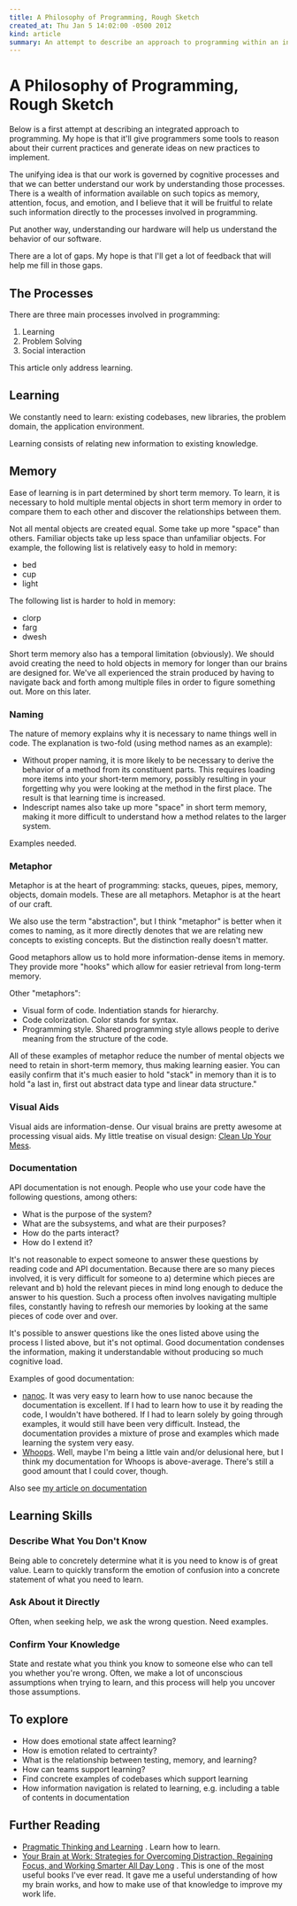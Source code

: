 ```yaml
---
title: A Philosophy of Programming, Rough Sketch
created_at: Thu Jan 5 14:02:00 -0500 2012
kind: article
summary: An attempt to describe an approach to programming within an integrated framework.
---
```


# A Philosophy of Programming, Rough Sketch

Below is a first attempt at describing an integrated approach to
programming. My hope is that it'll give programmers some tools to
reason about their current practices and generate ideas on new
practices to implement.

The unifying idea is that our work is governed by cognitive processes
and that we can better understand our work by understanding those
processes. There is a wealth of information available on such topics
as memory, attention, focus, and emotion, and I believe that it will
be fruitful to relate such information directly to the processes
involved in programming.

Put another way, understanding our hardware will help us understand
the behavior of our software.

There are a lot of gaps. My hope is that I'll get a lot of feedback
that will help me fill in those gaps.

## The Processes

There are three main processes involved in programming:

1. Learning
2. Problem Solving
3. Social interaction

This article only address learning.

## Learning

We constantly need to learn: existing codebases, new libraries, the problem
domain, the application environment.

Learning consists of relating new information to existing knowledge.

## Memory

Ease of learning is in part determined by short term memory. To learn,
it is necessary to hold multiple mental objects in short term memory in
order to compare them to each other and discover the relationships
between them.

Not all mental objects are created equal. Some take up more "space"
than others. Familiar objects take up less space than unfamiliar
objects. For example, the following list is relatively easy to hold in
memory:

* bed
* cup
* light

The following list is harder to hold in memory:

* clorp
* farg
* dwesh

Short term memory also has a temporal limitation (obviously). We
should avoid creating the need to hold objects in memory for longer
than our brains are designed for. We've all experienced the strain
produced by having to navigate back and forth among multiple files in
order to figure something out. More on this later.

### Naming

The nature of memory explains why it is necessary to name things well
in code. The explanation is two-fold (using method names as an
example):

* Without proper naming, it is more likely to be necessary to derive
  the behavior of a method from its constituent parts. This requires
  loading more items into your short-term memory, possibly resulting
  in your forgetting why you were looking at the method in the first
  place. The result is that learning time is increased.
* Indescript names also take up more "space" in short term memory,
  making it more difficult to understand how a method relates to the
  larger system.

Examples needed.

### Metaphor

Metaphor is at the heart of programming: stacks, queues, pipes,
memory, objects, domain models. These are all metaphors. 
Metaphor is at the heart of our craft.

We also use the term "abstraction", but I think "metaphor" is better
when it comes to naming, as it more directly denotes that we are
relating new concepts to existing concepts. But the distinction really
doesn't matter.

Good metaphors allow us to hold more information-dense items in
memory. They provide more "hooks" which allow for easier retrieval
from long-term memory.

Other "metaphors":

* Visual form of code. Indentiation stands for hierarchy.
* Code colorization. Color stands for syntax.
* Programming style. Shared programming style allows people to derive
  meaning from the structure of the code.

All of these examples of metaphor reduce the number of mental objects
we need to retain in short-term memory, thus making learning easier.
You can easily confirm that it's much easier to hold "stack" in memory
than it is to hold "a last in, first out abstract data type and linear
data structure."

### Visual Aids

Visual aids are information-dense. Our visual brains are pretty
awesome at processing visual aids. My little treatise on visual
design: [Clean Up Your Mess](http:/www.visualmess.com).

### Documentation

API documentation is not enough. People who use your code have the
following questions, among others:

* What is the purpose of the system?
* What are the subsystems, and what are their purposes?
* How do the parts interact?
* How do I extend it?

It's not reasonable to expect someone to answer these questions by
reading code and API documentation. Because there are so many pieces
involved, it is very difficult for someone to a) determine which
pieces are relevant and b) hold the relevant pieces in mind long
enough to deduce the answer to his question. Such a process often
involves navigating multiple files, constantly having to refresh our
memories by looking at the same pieces of code over and over.

It's possible to answer questions like the ones listed above using the
process I listed above, but it's not optimal. Good documentation
condenses the information, making it understandable without producing
so much cognitive load.

Examples of good documentation:

* [nanoc](http://nanoc.stoneship.org/docs/). It was very easy to learn
  how to use nanoc because the documentation is excellent. If I had to
  learn how to use it by reading the code, I wouldn't have bothered.
  If I had to learn solely by going through examples, it would still
  have been very difficult. Instead, the documentation provides a
  mixture of prose and examples which made learning the system very
  easy.
* [Whoops](http://www.whoopsapp.com/). Well, maybe I'm being a little
  vain and/or delusional here, but I think my documentation for Whoops
  is above-average. There's still a good amount that I could cover,
  though.

Also see [my article on
documentation](/programming/writing-better-documentation/)

## Learning Skills

### Describe What You Don't Know

Being able to concretely determine what it is you need to know is of
great value. Learn to quickly transform the emotion of confusion into
a concrete statement of what you need to learn.

### Ask About it Directly

Often, when seeking help, we ask the wrong question. Need examples.

### Confirm Your Knowledge

State and restate what you think you know to someone else who can tell
you whether you're wrong. Often, we make a lot of unconscious
assumptions when trying to learn, and this process will help you
uncover those assumptions.

## To explore

* How does emotional state affect learning?
* How is emotion related to certrainty?
* What is the relationship between testing, memory, and learning?
* How can teams support learning?
* Find concrete examples of codebases which support learning
* How information navigation is related to learning, e.g. including a 
  table of contents in documentation

## Further Reading

* [Pragmatic Thinking and
  Learning](http://www.amazon.com/gp/product/1934356050/ref=as_li_ss_tl?ie=UTF8&tag=aflyingmachin-20&linkCode=as2&camp=1789&creative=390957&creativeASIN=1934356050)
  . Learn how to learn.
* [Your Brain at Work: Strategies for Overcoming Distraction,
  Regaining Focus, and Working Smarter All Day
  Long](http://www.amazon.com/gp/product/0061771295/ref=as_li_ss_tl?ie=UTF8&tag=aflyingmachin-20&linkCode=as2&camp=1789&creative=390957&creativeASIN=0061771295)
  . This is one of the most useful books I've ever read. It gave me a
  useful understanding of how my brain works, and how to make use of
  that knowledge to improve my work life.
